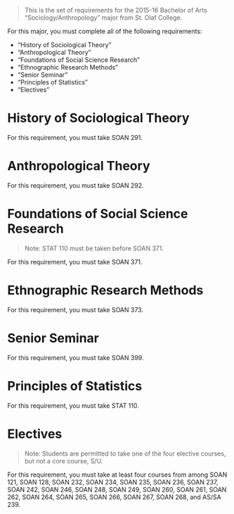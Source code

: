 > This is the set of requirements for the 2015-16 Bachelor of Arts
> “Sociology/Anthropology” major from St. Olaf College.

For this major, you must complete all of the following requirements:

- “History of Sociological Theory”
- “Anthropological Theory”
- “Foundations of Social Science Research”
- “Ethnographic Research Methods”
- “Senior Seminar”
- “Principles of Statistics”
- “Electives”

# History of Sociological Theory
For this requirement, you must take SOAN 291.


# Anthropological Theory
For this requirement, you must take SOAN 292.


# Foundations of Social Science Research
> Note: STAT 110 must be taken before SOAN 371.

For this requirement, you must take SOAN 371.


# Ethnographic Research Methods
For this requirement, you must take SOAN 373.


# Senior Seminar
For this requirement, you must take SOAN 399.


# Principles of Statistics
For this requirement, you must take STAT 110.


# Electives
> Note: Students are permitted to take one of the four elective courses, but not
> a core course, S/U.

For this requirement, you must take at least four courses from among SOAN 121, SOAN 128, SOAN 232, SOAN 234, SOAN 235, SOAN 236, SOAN 237, SOAN 242, SOAN 246, SOAN 248, SOAN 249, SOAN 260, SOAN 261, SOAN 262, SOAN 264, SOAN 265, SOAN 266, SOAN 267, SOAN 268, and AS/SA 239.


